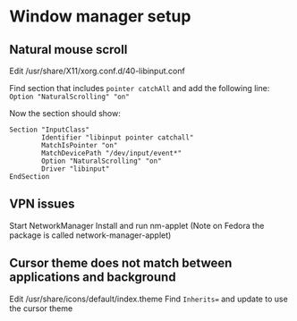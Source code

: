 # Window manager setup

## Natural mouse scroll
Edit /usr/share/X11/xorg.conf.d/40-libinput.conf

Find section that includes `pointer catchAll` and add the following line:
`Option "NaturalScrolling" "on"`

Now the section should show:
```
Section "InputClass"
        Identifier "libinput pointer catchall"
        MatchIsPointer "on"
        MatchDevicePath "/dev/input/event*"
        Option "NaturalScrolling" "on"
        Driver "libinput"
EndSection
```

## VPN issues
Start NetworkManager
Install and run nm-applet (Note on Fedora the package is called network-manager-applet)

## Cursor theme does not match between applications and background
Edit /usr/share/icons/default/index.theme
Find `Inherits=` and update to use the cursor theme
